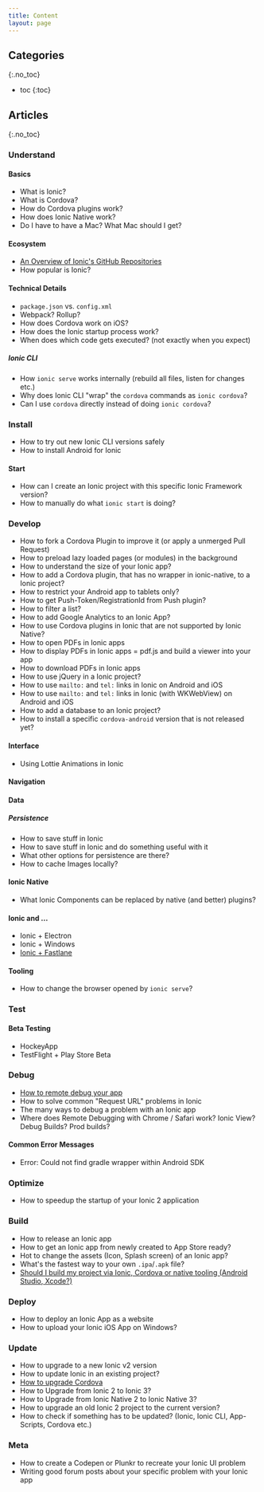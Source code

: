 ```yaml
---
title: Content
layout: page
---
```


## Categories
{:.no_toc}

* toc
{:toc}

## Articles
{:.no_toc}

### Understand

#### Basics

* What is Ionic?
* What is Cordova?
* How do Cordova plugins work?
* How does Ionic Native work?
* Do I have to have a Mac? What Mac should I get?

#### Ecosystem

* [An Overview of Ionic's GitHub Repositories](_articles/understand/ionic-github-repositories.md)
* How popular is Ionic?

#### Technical Details

* `package.json` vs. `config.xml`
* Webpack? Rollup?
* How does Cordova work on iOS?
* How does the Ionic startup process work?
* When does which code gets executed? (not exactly when you expect)

##### Ionic CLI

* How `ionic serve` works internally (rebuild all files, listen for changes etc.)
* Why does Ionic CLI "wrap" the `cordova` commands as `ionic cordova`?
* Can I use `cordova` directly instead of doing `ionic cordova`?

### Install

* How to try out new Ionic CLI versions safely
* How to install Android for Ionic

#### Start

* How can I create an Ionic project with this specific Ionic Framework version?
* How to manually do what `ionic start` is doing?

### Develop

* How to fork a Cordova Plugin to improve it (or apply a unmerged Pull Request)
* How to preload lazy loaded pages (or modules) in the background
* How to understand the size of your Ionic app?
* How to add a Cordova plugin, that has no wrapper in ionic-native, to a Ionic project?
* How to restrict your Android app to tablets only?
* How to get Push-Token/RegistrationId from Push plugin?
* How to filter a list?
* How to add Google Analytics to an Ionic App?
* How to use Cordova plugins in Ionic that are not supported by Ionic Native?
* How to open PDFs in Ionic apps
* How to display PDFs in Ionic apps = pdf.js and build a viewer into your app
* How to download PDFs in Ionic apps
* How to use jQuery in a Ionic project?
* How to use `mailto:` and `tel:` links in Ionic on Android and iOS
* How to use `mailto:` and `tel:` links in Ionic (with WKWebView) on Android and iOS
* How to add a database to an Ionic project?
* How to install a specific `cordova-android` version that is not released yet?

#### Interface

* Using Lottie Animations in Ionic

#### Navigation

#### Data

##### Persistence

* How to save stuff in Ionic
* How to save stuff in Ionic and do something useful with it
* What other options for persistence are there?
* How to cache Images locally?

#### Ionic Native

* What Ionic Components can be replaced by native (and better) plugins?

#### Ionic and ...

* Ionic + Electron
* Ionic + Windows
* [Ionic + Fastlane](_articles/fastlane.md)

#### Tooling

* How to change the browser opened by `ionic serve`?

### Test

#### Beta Testing

* HockeyApp
* TestFlight + Play Store Beta

### Debug

* [How to remote debug your app](_articles/debug/remote-debug-your-app.md)
* How to solve common "Request URL" problems in Ionic
* The many ways to debug a problem with an Ionic app
* Where does Remote Debugging with Chrome / Safari work? Ionic View? Debug Builds? Prod builds?

#### Common Error Messages

* Error: Could not find gradle wrapper within Android SDK

### Optimize

* How to speedup the startup of your Ionic 2 application

### Build

* How to release an Ionic app
* How to get an Ionic app from newly created to App Store ready?
* Hot to change the assets (Icon, Splash screen) of an Ionic app?
* What's the fastest way to your own `.ipa`/`.apk` file?
* [Should I build my project via Ionic, Cordova or native tooling (Android Studio, Xcode?)](_articles/build/build-via-ionic-or-cordova-or-native-tooling.md)

### Deploy

* How to deploy an Ionic App as a website
* How to upload your Ionic iOS App on Windows?

### Update

* How to upgrade to a new Ionic v2 version
* How to update Ionic in an existing project?
* [How to upgrade Cordova](_articles/cordova/update.md)
* How to Upgrade from Ionic 2 to Ionic 3?
* How to Upgrade from Ionic Native 2 to Ionic Native 3?
* How to upgrade an old Ionic 2 project to the current version?
* How to check if something has to be updated? (Ionic, Ionic CLI, App-Scripts, Cordova etc.)

### Meta

* How to create a Codepen or Plunkr to recreate your Ionic UI problem
* Writing good forum posts about your specific problem with your Ionic app
